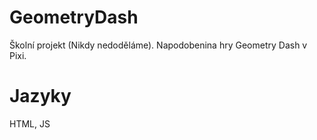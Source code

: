 # GeometryDash
Školní projekt (Nikdy nedoděláme). Napodobenina hry Geometry Dash v Pixi.
# Jazyky
HTML, JS
